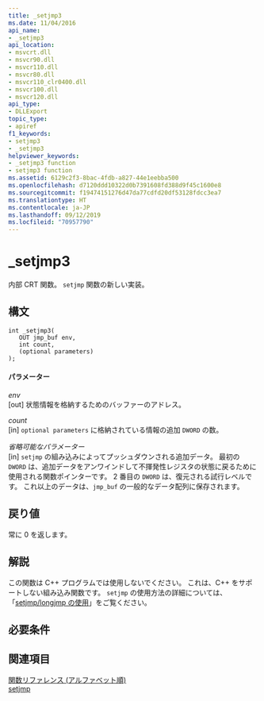 ```yaml
---
title: _setjmp3
ms.date: 11/04/2016
api_name:
- _setjmp3
api_location:
- msvcrt.dll
- msvcr90.dll
- msvcr110.dll
- msvcr80.dll
- msvcr110_clr0400.dll
- msvcr100.dll
- msvcr120.dll
api_type:
- DLLExport
topic_type:
- apiref
f1_keywords:
- setjmp3
- _setjmp3
helpviewer_keywords:
- _setjmp3 function
- setjmp3 function
ms.assetid: 6129c2f3-8bac-4fdb-a827-44e1eebba500
ms.openlocfilehash: d7120ddd10322d0b7391608fd388d9f45c1600e8
ms.sourcegitcommit: f19474151276d47da77cdfd20df53128fdcc3ea7
ms.translationtype: HT
ms.contentlocale: ja-JP
ms.lasthandoff: 09/12/2019
ms.locfileid: "70957790"
---
```

# <a name="_setjmp3"></a>_setjmp3

内部 CRT 関数。 `setjmp` 関数の新しい実装。

## <a name="syntax"></a>構文

```
int _setjmp3(
   OUT jmp_buf env,
   int count,
   (optional parameters)
);
```

#### <a name="parameters"></a>パラメーター

*env*<br/>
[out] 状態情報を格納するためのバッファーのアドレス。

*count*<br/>
[in] `optional parameters` に格納されている情報の追加 `DWORD` の数。

*省略可能なパラメーター*<br/>
[in] `setjmp` の組み込みによってプッシュダウンされる追加データ。 最初の `DWORD` は、追加データをアンワインドして不揮発性レジスタの状態に戻るために使用される関数ポインターです。 2 番目の `DWORD` は、復元される試行レベルです。 これ以上のデータは、`jmp_buf` の一般的なデータ配列に保存されます。

## <a name="return-value"></a>戻り値

常に 0 を返します。

## <a name="remarks"></a>解説

この関数は C++ プログラムでは使用しないでください。 これは、C++ をサポートしない組み込み関数です。 `setjmp` の使用方法の詳細については、「[setjmp/longjmp の使用](../cpp/using-setjmp-longjmp.md)」をご覧ください。

## <a name="requirements"></a>必要条件

## <a name="see-also"></a>関連項目

[関数リファレンス (アルファベット順)](../c-runtime-library/reference/crt-alphabetical-function-reference.md)<br/>
[setjmp](../c-runtime-library/reference/setjmp.md)
